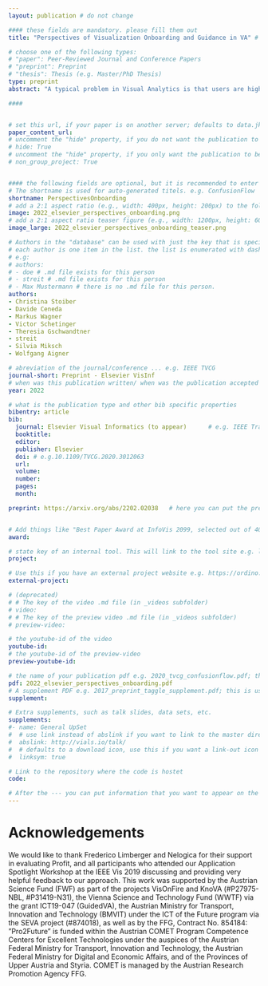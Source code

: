 ```yaml
---
layout: publication # do not change

#### these fields are mandatory. please fill them out
title: "Perspectives of Visualization Onboarding and Guidance in VA" # title of your publication 

# choose one of the following types:
# "paper": Peer-Reviewed Journal and Conference Papers
# "preprint": Preprint
# "thesis": Thesis (e.g. Master/PhD Thesis)
type: preprint
abstract: "A typical problem in Visual Analytics is that users are highly trained experts in their application domains, but have mostly no experience in using VA systems. Thus, users often have difficulties interpreting and working with visual representations. To overcome these problems, user assistance can be incorporated into VA systems to guide experts through the analysis while closing their knowledge gaps. Different types of user assistance can be applied to extend the power of VA, enhance the user's experience, and broaden the audience for VA. Although different approaches to visualization onboarding and guidance in VA already exist, there is a lack of research on how to design and integrate them in effective and efficient ways. Therefore, we aim at putting together the pieces of the mosaic to form a coherent whole. Based on the Knowledge-Assisted Visual Analytics model, we contribute a conceptual model of user assistance for VA by integrating the process of visualization onboarding and guidance as the two main approaches in this direction. As a result, we clarify and discuss the commonalities and differences between visualization onboarding and guidance, and discuss how they benefit from the integration of knowledge extraction and exploration. Finally, we discuss our descriptive model by applying it to VA tools integrating visualization onboarding and guidance, and showing how they should be utilized in different phases of the analysis in order to be effective and accepted by the user. " # insert the abstract of your publication between the quotes; you can use html e.g. to make links (<a></a>) or generate bold (<b></b>) etc. text 

####


# set this url, if your paper is on another server; defaults to data.jku-vds-lab.at
paper_content_url:
# uncomment the "hide" property, if you do not want the publication to be displayed on the website (usually you don't need this)
# hide: True
# uncomment the "hide" property, if you only want the publication to be displayed on your personal page (i.e. publications where you contributed, but does not have anything to do with the Vis Group e.g. Master Thesis,...)
# non_group_project: True


#### the following fields are optional, but it is recommended to enter as much information as possible
# The shortname is used for auto-generated titels. e.g. ConfusionFlow
shortname: PerspectivesOnboarding
# add a 2:1 aspect ratio (e.g., width: 400px, height: 200px) to the folder /assets/images/papers/ e.g. 2020_tvcg_confusionflow.png
image: 2022_elsevier_perspectives_onboarding.png
# add a 2:1 aspect ratio teaser figure (e.g., width: 1200px, height: 600px) to the folder /assets/images/papers/ e.g. 2020_tvcg_confusionflow_teaser.png
image_large: 2022_elsevier_perspectives_onboarding_teaser.png

# Authors in the "database" can be used with just the key that is specified in the corresponding .md file (usually it is the lastname in lower case e.g. doe). Authors that do not have an individual page here should be stated with their full name (e.g. John Doe)
# each author is one item in the list. the list is enumerated with dashes ("-")
# e.g:
# authors:
# - doe # .md file exists for this person
# - streit # .md file exists for this person
# - Max Mustermann # there is no .md file for this person.
authors:
- Christina Stoiber
- Davide Ceneda
- Markus Wagner
- Victor Schetinger
- Theresia Gschwandtner
- streit
- Silvia Miksch
- Wolfgang Aigner

# abreviation of the journal/conference ... e.g. IEEE TVCG
journal-short: Preprint - Elsevier VisInf
# when was this publication written/ when was the publication accepted (e.g. 2020)
year: 2022

# what is the publication type and other bib specific properties
bibentry: article
bib:
  journal: Elsevier Visual Informatics (to appear)		# e.g. IEEE Transactions on Visualization and Computer Graphics (to appear)
  booktitle:
  editor:
  publisher: Elsevier
  doi: # e.g.10.1109/TVCG.2020.3012063
  url: 
  volume: 
  number: 
  pages: 
  month: 

preprint: https://arxiv.org/abs/2202.02038	 # here you can put the preprint link (arxiv.org, osf.io,...) e.g. https://arxiv.org/abs/1910.00969


# Add things like "Best Paper Award at InfoVis 2099, selected out of 4000 submissions"
award:

# state key of an internal tool. This will link to the tool site e.g. lineup (usually not needed)
project: 

# Use this if you have an external project website e.g. https://ordino.caleydoapp.org/
external-project:

# (deprecated)
# # The key of the video .md file (in _videos subfolder)
# video: 
# # The key of the preview video .md file (in _videos subfolder)
# preview-video:

# the youtube-id of the video
youtube-id: 
# the youtube-id of the preview-video
preview-youtube-id: 

# the name of your publication pdf e.g. 2020_tvcg_confusionflow.pdf; this is usually uploaded to the caleydo aws server
pdf: 2022_elsevier_perspectives_onboarding.pdf
# A supplement PDF e.g. 2017_preprint_taggle_supplement.pdf; this is usually uploaded to the caleydo aws server
supplement: 

# Extra supplements, such as talk slides, data sets, etc.
supplements:
#- name: General UpSet
#  # use link instead of abslink if you want to link to the master directory
#  abslink: http://vials.io/talk/
#  # defaults to a download icon, use this if you want a link-out icon
#  linksym: true

# Link to the repository where the code is hostet
code: 

# After the --- you can put information that you want to appear on the website using markdown formatting or HTML. A good example are acknowledgements, extra references, an erratum, etc.
---
```


# Acknowledgements

We would like to thank Frederico Limberger and Nelogica for their support in evaluating Profit, and all participants who attended our Application Spotlight Workshop at the IEEE Vis 2019 discussing and providing very helpful feedback to our approach. This work was supported by the Austrian Science Fund (FWF) as part of the projects VisOnFire and KnoVA (#P27975-NBL, #P31419-N31), the Vienna Science and Technology Fund (WWTF) via the grant ICT19-047 (GuidedVA), the Austrian Ministry for Transport, Innovation and Technology (BMVIT) under the ICT of the Future program via the SEVA project (#874018), as well as by the FFG, Contract No. 854184: ”Pro2Future” is funded within the Austrian COMET Program Competence Centers for Excellent Technologies under the auspices of the Austrian Federal Ministry for Transport, Innovation and Technology, the Austrian Federal Ministry for Digital and Economic Affairs, and of the Provinces of Upper Austria and Styria. COMET is managed by the Austrian Research Promotion Agency FFG.
